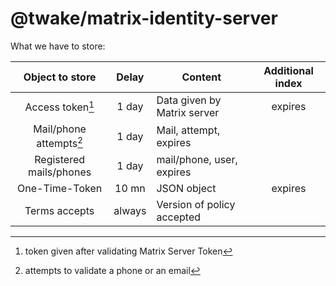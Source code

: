 # @twake/matrix-identity-server

What we have to store:

|     Object to store    |  Delay  |           Content           | Additional index |
|:----------------------:|:-------:|-----------------------------|:----------------:|
|     Access token[^1]   |  1 day  | Data given by Matrix server |      expires     |
| Mail/phone attempts[^2]|  1 day  | Mail, attempt, expires      |                  |
| Registered mails/phones|  1 day  | mail/phone, user, expires   |                  |
|    One-Time-Token      |  10 mn  | JSON object                 |      expires     |
|     Terms accepts      |  always | Version of policy accepted  |                  |


[^1]: token given after validating Matrix Server Token
[^2]: attempts to validate a phone or an email
